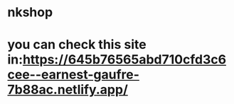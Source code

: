 # nkshop

  # you can check this site in:https://645b76565abd710cfd3c6cee--earnest-gaufre-7b88ac.netlify.app/
